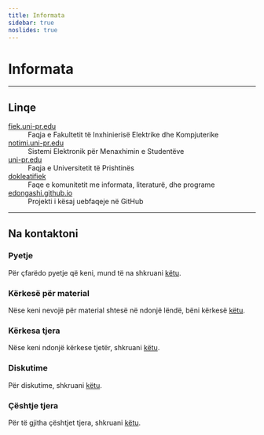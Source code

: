 ```yaml
---
title: Informata
sidebar: true
noslides: true
---
```


# Informata

---

## Linqe

<dl>
  <dt><a href="https://fiek.uni-pr.edu">fiek.uni-pr.edu</a></dt>
  <dd>Faqja e Fakultetit të Inxhinierisë Elektrike dhe Kompjuterike</dd>

  <dt><a href="https://notimi.uni-pr.edu/">notimi.uni-pr.edu</a></dt>
  <dd>Sistemi Elektronik për Menaxhimin e Studentëve</dd>

  <dt><a href="https://uni-pr.edu/">uni-pr.edu</a></dt>
  <dd>Faqja e Universitetit të Prishtinës</dd>

  <dt><a href="https://sites.google.com/site/dokleatifiek/">dokleatifiek</a></dt>
  <dd>Faqe e komunitetit me informata, literaturë, dhe programe</dd>

  <dt><a href="https://github.com/edongashi/edongashi.github.io">edongashi.github.io</a></dt>
  <dd>Projekti i kësaj uebfaqeje në GitHub</dd>
</dl>

---

## Na kontaktoni

### Pyetje

Për çfarëdo pyetje që keni, mund të na shkruani [këtu](https://github.com/edongashi/edongashi.github.io/issues/new?template=pyetje.md).

### Kërkesë për material

Nëse keni nevojë për material shtesë në ndonjë lëndë, bëni kërkesë [këtu](https://github.com/edongashi/edongashi.github.io/issues/new?template=kerkese-per-material.md).

### Kërkesa tjera

Nëse keni ndonjë kërkese tjetër, shkruani [këtu](https://github.com/edongashi/edongashi.github.io/issues/new?template=kerkese.md).

### Diskutime

Për diskutime, shkruani [këtu](https://github.com/edongashi/edongashi.github.io/issues/new?template=diskutim.md).

### Çështje tjera

Për të gjitha çështjet tjera, shkruani [këtu](https://github.com/edongashi/edongashi.github.io/issues/new).
